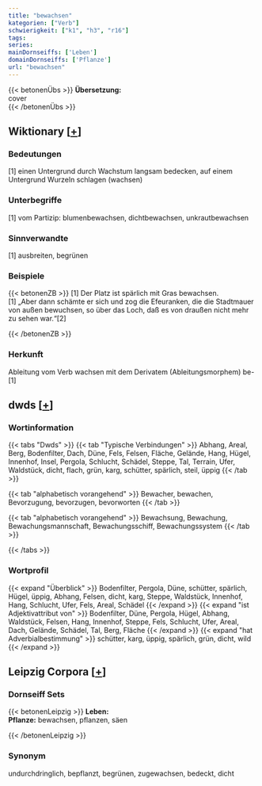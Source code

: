 ```yaml
---
title: "bewachsen"
kategorien: ["Verb"]
schwierigkeit: ["k1", "h3", "r16"]
tags:
series:
mainDornseiffs: ['Leben']
domainDornseiffs: ['Pflanze']
url: "bewachsen"
---
```


{{< betonenÜbs >}}
**Übersetzung:**  
cover  
{{< /betonenÜbs >}}

## Wiktionary [[+](https://de.wiktionary.org/wiki/bewachsen)]

### Bedeutungen
[1] einen Untergrund durch Wachstum langsam bedecken, auf einem Untergrund Wurzeln schlagen (wachsen)  

### Unterbegriffe
[1] vom Partizip: blumenbewachsen, dichtbewachsen, unkrautbewachsen  

### Sinnverwandte
[1] ausbreiten, begrünen  

### Beispiele
{{< betonenZB >}}
[1] Der Platz ist spärlich mit Gras bewachsen.  
[1] „Aber dann schämte er sich und zog die Efeuranken, die die Stadtmauer von außen bewuchsen, so über das Loch, daß es von draußen nicht mehr zu sehen war.“[2]  

{{< /betonenZB >}}
### Herkunft
Ableitung vom Verb wachsen mit dem Derivatem (Ableitungsmorphem) be-[1]  



## dwds [[+](https://www.dwds.de/wb/bewachsen)]

### Wortinformation
{{< tabs "Dwds" >}}
{{< tab "Typische Verbindungen" >}}
Abhang, Areal, Berg, Bodenfilter, Dach, Düne, Fels, Felsen, Fläche, Gelände, Hang, Hügel, Innenhof, Insel, Pergola, Schlucht, Schädel, Steppe, Tal, Terrain, Ufer, Waldstück, dicht, flach, grün, karg, schütter, spärlich, steil, üppig
{{< /tab >}}

{{< tab "alphabetisch vorangehend" >}}
Bewacher, bewachen, Bevorzugung, bevorzugen, bevorworten
{{< /tab >}}

{{< tab "alphabetisch vorangehend" >}}
Bewachsung, Bewachung, Bewachungsmannschaft, Bewachungsschiff, Bewachungssystem
{{< /tab >}}

{{< /tabs >}}

### Wortprofil
{{< expand "Überblick" >}} Bodenfilter, Pergola, Düne, schütter, spärlich, Hügel, üppig, Abhang, Felsen, dicht, karg, Steppe, Waldstück, Innenhof, Hang, Schlucht, Ufer, Fels, Areal, Schädel {{< /expand >}}
{{< expand "ist Adjektivattribut von" >}} Bodenfilter, Düne, Pergola, Hügel, Abhang, Waldstück, Felsen, Hang, Innenhof, Steppe, Fels, Schlucht, Ufer, Areal, Dach, Gelände, Schädel, Tal, Berg, Fläche {{< /expand >}}
{{< expand "hat Adverbialbestimmung" >}} schütter, karg, üppig, spärlich, grün, dicht, wild {{< /expand >}}

## Leipzig Corpora [[+](https://corpora.uni-leipzig.de/en/res?word=bewachsen&corpusId=deu_newscrawl-public_2018)]

### Dornseiff Sets
{{< betonenLeipzig >}}
**Leben:**  
**Pflanze:** bewachsen, pflanzen, säen  

{{< /betonenLeipzig >}}

### Synonym
undurchdringlich, bepflanzt, begrünen, zugewachsen, bedeckt, dicht

